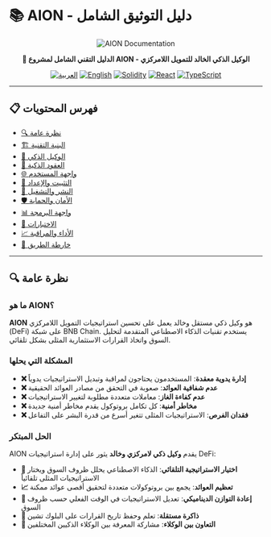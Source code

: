 # 📚 AION - دليل التوثيق الشامل

<div align="center">

![AION Documentation](https://img.shields.io/badge/AION-Documentation-blue?style=for-the-badge&logo=gitbook&logoColor=white)

**🚀 الدليل التقني الشامل لمشروع AION - الوكيل الذكي الخالد للتمويل اللامركزي**

[![العربية](https://img.shields.io/badge/اللغة-العربية-green?style=flat-square)](DOCUMENTATION.md)
[![English](https://img.shields.io/badge/Language-English-blue?style=flat-square)](README.md)
[![Solidity](https://img.shields.io/badge/Solidity-^0.8.20-363636?style=flat-square&logo=solidity)](https://soliditylang.org/)
[![React](https://img.shields.io/badge/React-18.3.1-61DAFB?style=flat-square&logo=react)](https://reactjs.org/)
[![TypeScript](https://img.shields.io/badge/TypeScript-5.5.3-3178C6?style=flat-square&logo=typescript)](https://www.typescriptlang.org/)

</div>

---

## 📋 فهرس المحتويات

- [🔍 نظرة عامة](#-نظرة-عامة)
- [🏗️ البنية التقنية](#️-البنية-التقنية)
- [🤖 الوكيل الذكي](#-الوكيل-الذكي)
- [📜 العقود الذكية](#-العقود-الذكية)
- [🌐 واجهة المستخدم](#-واجهة-المستخدم)
- [🔧 التثبيت والإعداد](#-التثبيت-والإعداد)
- [🚀 النشر والتشغيل](#-النشر-والتشغيل)
- [🛡️ الأمان والحماية](#️-الأمان-والحماية)
- [📊 واجهة البرمجة](#-واجهة-البرمجة)
- [🧪 الاختبارات](#-الاختبارات)
- [📈 الأداء والمراقبة](#-الأداء-والمراقبة)
- [🔮 خارطة الطريق](#-خارطة-الطريق)

---

## 🔍 نظرة عامة

### ما هو AION؟

**AION** هو وكيل ذكي مستقل وخالد يعمل على تحسين استراتيجيات التمويل اللامركزي (DeFi) على شبكة BNB Chain. يستخدم تقنيات الذكاء الاصطناعي المتقدمة لتحليل السوق واتخاذ القرارات الاستثمارية المثلى بشكل تلقائي.

### المشكلة التي يحلها

- **❌ إدارة يدوية معقدة**: المستخدمون يحتاجون لمراقبة وتبديل الاستراتيجيات يدوياً
- **❌ عدم شفافية العوائد**: صعوبة في التحقق من مصادر العوائد الحقيقية
- **❌ عدم كفاءة الغاز**: معاملات متعددة مطلوبة لتغيير الاستراتيجيات
- **❌ مخاطر أمنية**: كل تكامل بروتوكول يقدم مخاطر أمنية جديدة
- **❌ فقدان الفرص**: الاستراتيجيات المثلى تتغير أسرع من قدرة البشر على التفاعل

### الحل المبتكر

AION يقدم **وكيل ذكي لامركزي وخالد** يثور على إدارة استراتيجيات DeFi:

- **🎯 اختيار الاستراتيجية التلقائي**: الذكاء الاصطناعي يحلل ظروف السوق ويختار الاستراتيجيات المثلى تلقائياً
- **📈 تعظيم العوائد**: يجمع بين بروتوكولات متعددة لتحقيق أقصى عوائد ممكنة
- **🔄 إعادة التوازن الديناميكي**: تعديل الاستراتيجيات في الوقت الفعلي حسب ظروف السوق
- **🧾 ذاكرة مستقلة**: تعلم وحفظ تاريخ القرارات على البلوك تشين
- **🤝 التعاون بين الوكلاء**: مشاركة المعرفة بين الوكلاء الذكيين المختلفين
